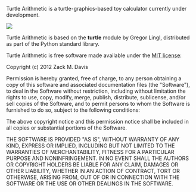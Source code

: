 Turtle Arithmetic is a turtle-graphics-based toy calculator currently under development. 

![](http://zackmdavis.net/temporary/turtle-arithmetic-demo-screenshot.png)

Turtle Arithmetic is based on the **turtle** module by Gregor Lingl, distributed as part of the Python standard library.

Turtle Arithmetic is free software made available under the [MIT license](http://www.opensource.org/licenses/mit-license.php):

Copyright (c) 2012 Zack M. Davis

Permission is hereby granted, free of charge, to any person obtaining a copy of this software and associated documentation files (the "Software"), to deal in the Software without restriction, including without limitation the rights to use, copy, modify, merge, publish, distribute, sublicense, and/or sell copies of the Software, and to permit persons to whom the Software is furnished to do so, subject to the following conditions:

The above copyright notice and this permission notice shall be included in all copies or substantial portions of the Software.

THE SOFTWARE IS PROVIDED "AS IS", WITHOUT WARRANTY OF ANY KIND, EXPRESS OR IMPLIED, INCLUDING BUT NOT LIMITED TO THE WARRANTIES OF MERCHANTABILITY, FITNESS FOR A PARTICULAR PURPOSE AND NONINFRINGEMENT. IN NO EVENT SHALL THE AUTHORS OR COPYRIGHT HOLDERS BE LIABLE FOR ANY CLAIM, DAMAGES OR OTHER LIABILITY, WHETHER IN AN ACTION OF CONTRACT, TORT OR OTHERWISE, ARISING FROM, OUT OF OR IN CONNECTION WITH THE SOFTWARE OR THE USE OR OTHER DEALINGS IN THE SOFTWARE.
